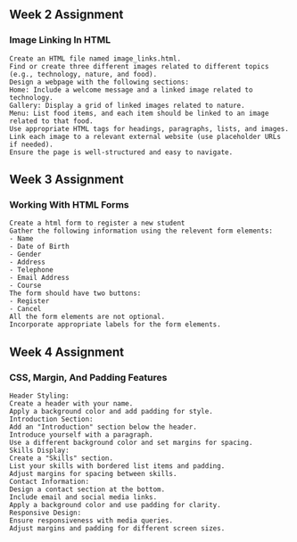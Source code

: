 ## Week 2 Assignment 

### Image Linking In HTML

    Create an HTML file named image_links.html.
    Find or create three different images related to different topics (e.g., technology, nature, and food).
    Design a webpage with the following sections:
    Home: Include a welcome message and a linked image related to technology.
    Gallery: Display a grid of linked images related to nature.
    Menu: List food items, and each item should be linked to an image related to that food.
    Use appropriate HTML tags for headings, paragraphs, lists, and images.
    Link each image to a relevant external website (use placeholder URLs if needed).
    Ensure the page is well-structured and easy to navigate.

## Week 3 Assignment

### Working With HTML Forms

    Create a html form to register a new student
    Gather the following information using the relevent form elements:
    - Name
    - Date of Birth
    - Gender
    - Address
    - Telephone
    - Email Address
    - Course
    The form should have two buttons:
    - Register
    - Cancel
    All the form elements are not optional.
    Incorporate appropriate labels for the form elements.

## Week 4 Assignment

### CSS, Margin, And Padding Features

    Header Styling:
    Create a header with your name.
    Apply a background color and add padding for style.
    Introduction Section:
    Add an "Introduction" section below the header.
    Introduce yourself with a paragraph.
    Use a different background color and set margins for spacing.
    Skills Display:
    Create a "Skills" section.
    List your skills with bordered list items and padding.
    Adjust margins for spacing between skills.
    Contact Information:
    Design a contact section at the bottom.
    Include email and social media links.
    Apply a background color and use padding for clarity.
    Responsive Design:
    Ensure responsiveness with media queries.
    Adjust margins and padding for different screen sizes.